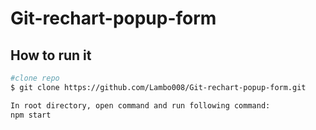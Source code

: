 # Git-rechart-popup-form
 
## How to run it
```bash
#clone repo
$ git clone https://github.com/Lambo008/Git-rechart-popup-form.git

In root directory, open command and run following command:
npm start
